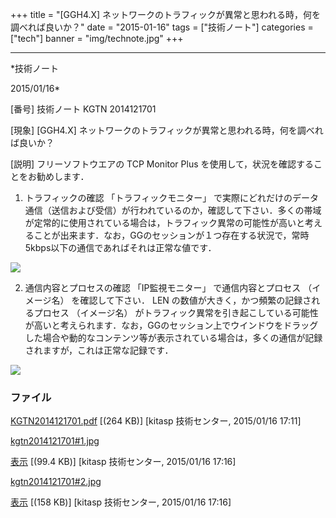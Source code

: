 ﻿+++
title = "[GGH4.X] ネットワークのトラフィックが異常と思われる時，何を調べれば良いか？"
date = "2015-01-16"
tags = ["技術ノート"]
categories = ["tech"]
banner = "img/technote.jpg"
+++

-----------------------------------------------------------------------------------------------------------------------------

*技術ノート

2015/01/16*


[番号]
技術ノート KGTN 2014121701

[現象]
[GGH4.X]
ネットワークのトラフィックが異常と思われる時，何を調べれば良いか？

[説明]
フリーソフトウエアの TCP Monitor Plus
を使用して，状況を確認することをお勧めします．

1. トラフィックの確認
「トラフィックモニター」
で実際にどれだけのデータ通信（送信および受信）が行われているのか，確認して下さい．多くの帯域が定常的に使用されている場合は，トラフィック異常の可能性が高いと考えることが出来ます．なお，GGのセッションが１つ存在する状況で，常時5kbps以下の通信であればそれは正常な値です．

![](http://techreport.kitasp.net/attachments/download/1819/kgtn2014121701%231.jpg)

2. 通信内容とプロセスの確認
「IP監視モニター」 で通信内容とプロセス （イメージ名）
を確認して下さい． LEN の数値が大きく，かつ頻繁の記録されるプロセス
（イメージ名）
がトラフィック異常を引き起こしている可能性が高いと考えられます．なお，GGのセッション上でウインドウをドラッグした場合や動的なコンテンツ等が表示されている場合は，多くの通信が記録されますが，これは正常な記録です．

![](http://techreport.kitasp.net/attachments/download/1820/kgtn2014121701%232.jpg)


### ファイル

 
 


[KGTN2014121701.pdf](http://techreport.kitasp.net/attachments/download/1817/KGTN2014121701.pdf)
 [(264 KB)] [kitasp 技術センター, 2015/01/16
17:11]

[kgtn2014121701#1.jpg](http://techreport.kitasp.net/attachments/download/1819/kgtn2014121701%231.jpg)

[表示](http://techreport.kitasp.net/attachments/1819/kgtn2014121701%231.jpg "表示")
 [(99.4 KB)] [kitasp 技術センター, 2015/01/16
17:16]

[kgtn2014121701#2.jpg](http://techreport.kitasp.net/attachments/download/1820/kgtn2014121701%232.jpg)

[表示](http://techreport.kitasp.net/attachments/1820/kgtn2014121701%232.jpg "表示")
 [(158 KB)] [kitasp 技術センター, 2015/01/16
17:16]


 


 

